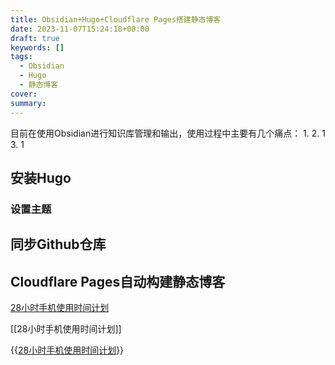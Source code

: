 ```yaml
---
title: Obsidian+Hugo+Cloudflare Pages搭建静态博客
date: 2023-11-07T15:24:18+08:00
draft: true
keywords: []
tags:
  - Obsidian
  - Hugo
  - 静态博客
cover: 
summary:
---
```


目前在使用Obsidian进行知识库管理和输出，使用过程中主要有几个痛点：
1. 
2. 1
3. 1


## 安装Hugo
### 设置主题


## 同步Github仓库



## Cloudflare Pages自动构建静态博客



[28小时手机使用时间计划](28小时手机使用时间计划.md)

[[28小时手机使用时间计划]]

{{[28小时手机使用时间计划](28小时手机使用时间计划.md)}}